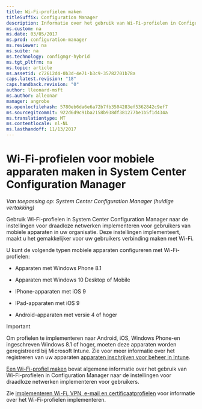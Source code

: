 ```yaml
---
title: Wi-Fi-profielen maken
titleSuffix: Configuration Manager
description: Informatie over het gebruik van Wi-Fi-profielen in Configuration Manager naar de instellingen voor draadloze netwerken implementeren voor gebruikers van mobiele apparaten in uw organisatie.
ms.custom: na
ms.date: 03/05/2017
ms.prod: configuration-manager
ms.reviewer: na
ms.suite: na
ms.technology: configmgr-hybrid
ms.tgt_pltfrm: na
ms.topic: article
ms.assetid: c72612d4-0b3d-4e71-b3c9-35782701b78a
caps.latest.revision: "18"
caps.handback.revision: "0"
author: lleonard-msft
ms.author: alleonar
manager: angrobe
ms.openlocfilehash: 5780eb6da6e6a72b7fb3504283ef5362842c9ef7
ms.sourcegitcommit: 922d6d9c91ba2158b938df381277be1b5f1d434a
ms.translationtype: MT
ms.contentlocale: nl-NL
ms.lasthandoff: 11/13/2017
---
```

# <a name="how-to-create-wi-fi-profiles-for-mobile-devices-in-system-center-configuration-manager"></a>Wi-Fi-profielen voor mobiele apparaten maken in System Center Configuration Manager

*Van toepassing op: System Center Configuration Manager (huidige vertakking)*

Gebruik Wi-Fi-profielen in System Center Configuration Manager naar de instellingen voor draadloze netwerken implementeren voor gebruikers van mobiele apparaten in uw organisatie. Deze instellingen implementeert, maakt u het gemakkelijker voor uw gebruikers verbinding maken met Wi-Fi.  

U kunt de volgende typen mobiele apparaten configureren met Wi-Fi-profielen:  

-   Apparaten met Windows Phone 8.1  

-   Apparaten met Windows 10 Desktop of Mobile  

-   IPhone-apparaten met iOS 9  

-   IPad-apparaten met iOS 9  

-   Android-apparaten met versie 4 of hoger

> [!IMPORTANT]  
>  Om profielen te implementeren naar Android, iOS, Windows Phone-en ingeschreven Windows 8.1 of hoger, moeten deze apparaten worden geregistreerd bij Microsoft Intune. Zie voor meer informatie over het registreren van uw apparaten [apparaten inschrijven voor beheer in Intune](https://docs.microsoft.com/intune/deploy-use/enroll-devices-in-microsoft-intune).  

[Een Wi-Fi-profiel maken](../../protect/deploy-use/create-wifi-profiles.md#create-a-wi-fi-profile) bevat algemene informatie over het gebruik van Wi-Fi-profielen in Configuration Manager naar de instellingen voor draadloze netwerken implementeren voor gebruikers.

Zie [implementeren Wi-Fi, VPN, e-mail en certificaatprofielen](../../protect/deploy-use/deploy-wifi-vpn-email-cert-profiles.md) voor informatie over het Wi-Fi-profielen implementeren.
